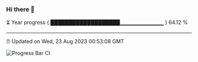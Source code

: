 ### Hi there 👋

⏳ Year progress { ███████████████████▁▁▁▁▁▁▁▁▁▁▁ } 64.12 %

---

⏰ Updated on Wed, 23 Aug 2023 00:53:08 GMT

![Progress Bar CI](https://github.com/JuvenileQ/Progress-Bar-CI/workflows/main/badge.svg)
